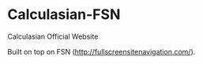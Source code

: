 Calculasian-FSN
===============

Calculasian Official Website

Built on top on FSN (http://fullscreensitenavigation.com/).
